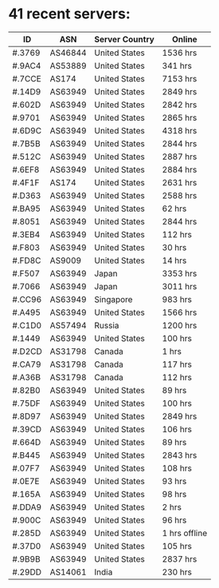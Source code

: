 # 41 recent servers:

| ID | ASN | Server Country | Online |
| ------ | ------ | ------ | ------ |
| #.3769 | AS46844 | United States | 1536 hrs |
| #.9AC4 | AS53889 | United States | 341 hrs |
| #.7CCE | AS174 | United States | 7153 hrs |
| #.14D9 | AS63949 | United States | 2849 hrs |
| #.602D | AS63949 | United States | 2842 hrs |
| #.9701 | AS63949 | United States | 2865 hrs |
| #.6D9C | AS63949 | United States | 4318 hrs |
| #.7B5B | AS63949 | United States | 2844 hrs |
| #.512C | AS63949 | United States | 2887 hrs |
| #.6EF8 | AS63949 | United States | 2884 hrs |
| #.4F1F | AS174 | United States | 2631 hrs |
| #.D363 | AS63949 | United States | 2588 hrs |
| #.BA95 | AS63949 | United States | 62 hrs |
| #.8051 | AS63949 | United States | 2844 hrs |
| #.3EB4 | AS63949 | United States | 112 hrs |
| #.F803 | AS63949 | United States | 30 hrs |
| #.FD8C | AS9009 | United States | 14 hrs |
| #.F507 | AS63949 | Japan | 3353 hrs |
| #.7066 | AS63949 | Japan | 3011 hrs |
| #.CC96 | AS63949 | Singapore | 983 hrs |
| #.A495 | AS63949 | United States | 1566 hrs |
| #.C1D0 | AS57494 | Russia | 1200 hrs |
| #.1449 | AS63949 | United States | 100 hrs |
| #.D2CD | AS31798 | Canada | 1 hrs |
| #.CA79 | AS31798 | Canada | 117 hrs |
| #.A36B | AS31798 | Canada | 112 hrs |
| #.82B0 | AS63949 | United States | 89 hrs |
| #.75DF | AS63949 | United States | 100 hrs |
| #.8D97 | AS63949 | United States | 2849 hrs |
| #.39CD | AS63949 | United States | 106 hrs |
| #.664D | AS63949 | United States | 89 hrs |
| #.B445 | AS63949 | United States | 2843 hrs |
| #.07F7 | AS63949 | United States | 108 hrs |
| #.0E7E | AS63949 | United States | 93 hrs |
| #.165A | AS63949 | United States | 98 hrs |
| #.DDA9 | AS63949 | United States | 2 hrs |
| #.900C | AS63949 | United States | 96 hrs |
| #.285D | AS63949 | United States | 1 hrs offline |
| #.37D0 | AS63949 | United States | 105 hrs |
| #.9B9B | AS63949 | United States | 2837 hrs |
| #.29DD | AS14061 | India | 230 hrs |

